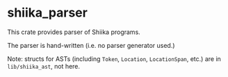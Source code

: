 # shiika_parser

This crate provides parser of Shiika programs.

The parser is hand-written (i.e. no parser generator used.)

Note: structs for ASTs (including `Token`, `Location`, `LocationSpan`, etc.) are in `lib/shiika_ast`, not here.
